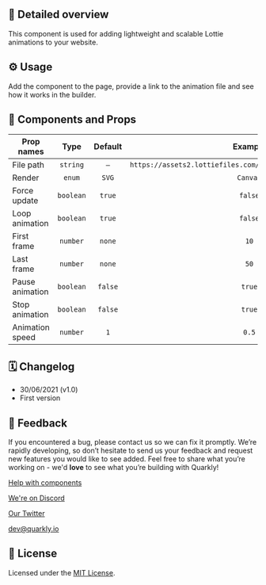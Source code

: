 ## 📖 Detailed overview

This component is used for adding lightweight and scalable Lottie animations to your website.

## ⚙️ Usage

Add the component to the page, provide a link to the animation file and see how it works in the builder.

## 🧩 Components and Props

| Prop names      |   Type    | Default |                            Example                            |
| --------------- | :-------: | :-----: | :-----------------------------------------------------------: |
| File path       | `string`  |   `–`   | `https://assets2.lottiefiles.com/packages/lf20_ah1zbzo1.json` |
| Render          |  `enum`   |  `SVG`  |                           `Canvas`                            |
| Force update    | `boolean` | `true`  |                            `false`                            |
| Loop animation  | `boolean` | `true`  |                            `false`                            |
| First frame     | `number`  | `none`  |                             `10`                              |
| Last frame      | `number`  | `none`  |                             `50`                              |
| Pause animation | `boolean` | `false` |                            `true`                             |
| Stop animation  | `boolean` | `false` |                            `true`                             |
| Animation speed | `number`  |   `1`   |                             `0.5`                             |

## 🗓 Changelog

-   30/06/2021 (v1.0)
-   First version

## 📮 Feedback

If you encountered a bug, please contact us so we can fix it promptly. We’re rapidly developing, so don’t hesitate to send us your feedback and request new features you would like to see added. Feel free to share what you’re working on - we'd **love** to see what you’re building with Quarkly!

[Help with components](https://community.quarkly.io/c/requests/11)

[We're on Discord](https://discord.gg/f9KhSMGX)

[Our Twitter](https://twitter.com/quarklyapp)

[dev@quarkly.io](mailto:dev@quarkly.io)

## 📝 License

Licensed under the [MIT License](./LICENSE).
